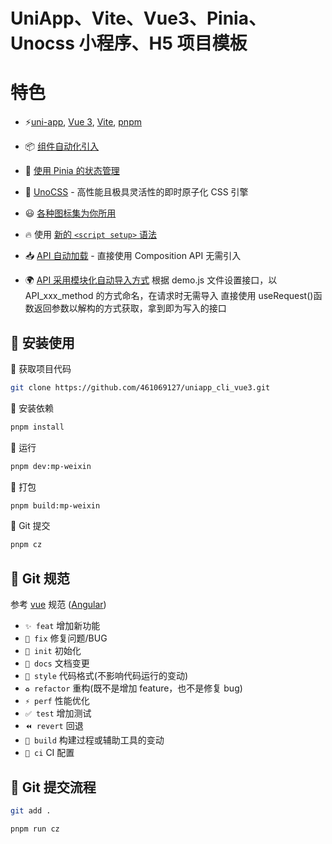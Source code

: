 # UniApp、Vite、Vue3、Pinia、Unocss 小程序、H5 项目模板

# 特色

- ⚡️[uni-app](https://github.com/dcloudio/uni-app), [Vue 3](https://github.com/vuejs/core), [Vite](https://github.com/vitejs/vite), [pnpm](https://pnpm.io/)

- 📦 [组件自动化引入](https://github.com/antfu/unplugin-vue-components)

- 🍍 [使用 Pinia 的状态管理](https://pinia.vuejs.org)

- 🎨 [UnoCSS](https://github.com/unocss/unocss) - 高性能且极具灵活性的即时原子化 CSS 引擎

- 😃 [各种图标集为你所用](https://icon-sets.iconify.design/)

- 🔥 使用 [新的 `<script setup>` 语法](https://github.com/vuejs/rfcs/pull/227)

- 📥 [API 自动加载](https://github.com/antfu/unplugin-auto-import) - 直接使用 Composition API 无需引入

- 🌍 [API 采用模块化自动导入方式](https://blog.csdn.net/qq_43775179/article/details/134811292) 根据 demo.js 文件设置接口，以 API_xxx_method 的方式命名，在请求时无需导入 直接使用 useRequest()函数返回参数以解构的方式获取，拿到即为写入的接口

## 🍭 安装使用

🍙 获取项目代码

```bash
git clone https://github.com/461069127/uniapp_cli_vue3.git
```

🌈 安装依赖

```bash
pnpm install
```

🐥 运行

```bash
pnpm dev:mp-weixin
```

🍁 打包

```bash
pnpm build:mp-weixin
```

🍄 Git 提交

```bash
pnpm cz
```

## 🍣 Git 规范

参考 [vue](https://github.com/vuejs/vue/blob/dev/.github/COMMIT_CONVENTION.md) 规范 ([Angular](https://github.com/conventional-changelog/conventional-changelog/tree/master/packages/conventional-changelog-angular))

- `✨ feat` 增加新功能
- `🐛 fix` 修复问题/BUG
- `🎉 init` 初始化
- `📝 docs` 文档变更
- `💄 style` 代码格式(不影响代码运行的变动)
- `♻️ refactor` 重构(既不是增加 feature，也不是修复 bug)
- `⚡️ perf` 性能优化
- `✅ test` 增加测试
- `⏪️ revert` 回退
- `🚀‍ build` 构建过程或辅助工具的变动
- `👷 ci` CI 配置

## 🌯 Git 提交流程

```bash
git add .

pnpm run cz
```

